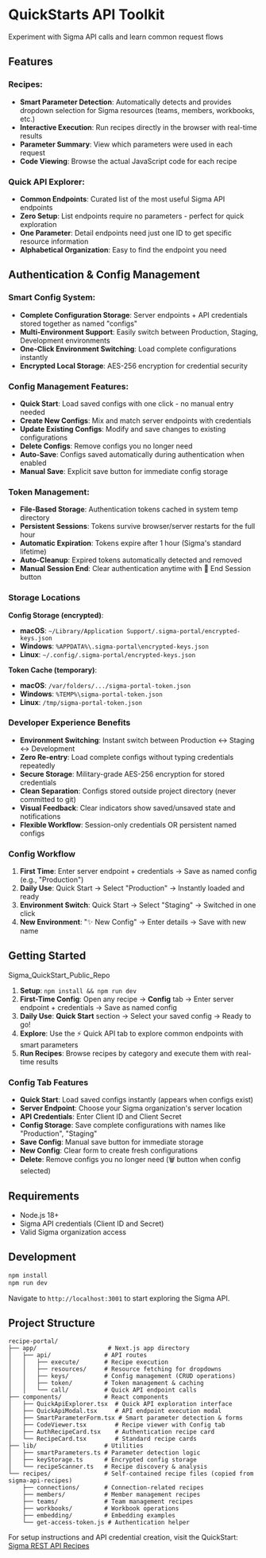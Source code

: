 # QuickStarts API Toolkit
Experiment with Sigma API calls and learn common request flows

## Features

### Recipes:
- **Smart Parameter Detection**: Automatically detects and provides dropdown selection for Sigma resources (teams, members, workbooks, etc.)
- **Interactive Execution**: Run recipes directly in the browser with real-time results
- **Parameter Summary**: View which parameters were used in each request
- **Code Viewing**: Browse the actual JavaScript code for each recipe

### Quick API Explorer:
- **Common Endpoints**: Curated list of the most useful Sigma API endpoints
- **Zero Setup**: List endpoints require no parameters - perfect for quick exploration
- **One Parameter**: Detail endpoints need just one ID to get specific resource information
- **Alphabetical Organization**: Easy to find the endpoint you need

## Authentication & Config Management

### Smart Config System:
- **Complete Configuration Storage**: Server endpoints + API credentials stored together as named "configs"
- **Multi-Environment Support**: Easily switch between Production, Staging, Development environments
- **One-Click Environment Switching**: Load complete configurations instantly
- **Encrypted Local Storage**: AES-256 encryption for credential security

### Config Management Features:
- **Quick Start**: Load saved configs with one click - no manual entry needed
- **Create New Configs**: Mix and match server endpoints with credentials
- **Update Existing Configs**: Modify and save changes to existing configurations
- **Delete Configs**: Remove configs you no longer need
- **Auto-Save**: Configs saved automatically during authentication when enabled
- **Manual Save**: Explicit save button for immediate config storage

### Token Management:
- **File-Based Storage**: Authentication tokens cached in system temp directory
- **Persistent Sessions**: Tokens survive browser/server restarts for the full hour
- **Automatic Expiration**: Tokens expire after 1 hour (Sigma's standard lifetime)
- **Auto-Cleanup**: Expired tokens automatically detected and removed
- **Manual Session End**: Clear authentication anytime with 🚪 End Session button

### Storage Locations

**Config Storage (encrypted)**:
- **macOS**: `~/Library/Application Support/.sigma-portal/encrypted-keys.json`
- **Windows**: `%APPDATA%\.sigma-portal\encrypted-keys.json`  
- **Linux**: `~/.config/.sigma-portal/encrypted-keys.json`

**Token Cache (temporary)**:
- **macOS**: `/var/folders/.../sigma-portal-token.json`
- **Windows**: `%TEMP%\sigma-portal-token.json`
- **Linux**: `/tmp/sigma-portal-token.json`

### Developer Experience Benefits
- **Environment Switching**: Instant switch between Production ↔ Staging ↔ Development
- **Zero Re-entry**: Load complete configs without typing credentials repeatedly
- **Secure Storage**: Military-grade AES-256 encryption for stored credentials
- **Clean Separation**: Configs stored outside project directory (never committed to git)
- **Visual Feedback**: Clear indicators show saved/unsaved state and notifications
- **Flexible Workflow**: Session-only credentials OR persistent named configs

### Config Workflow
1. **First Time**: Enter server endpoint + credentials → Save as named config (e.g., "Production")
2. **Daily Use**: Quick Start → Select "Production" → Instantly loaded and ready
3. **Environment Switch**: Quick Start → Select "Staging" → Switched in one click
4. **New Environment**: "✨ New Config" → Enter details → Save with new name

## Getting Started
Sigma_QuickStart_Public_Repo


1. **Setup**: `npm install && npm run dev`
2. **First-Time Config**: Open any recipe → **Config** tab → Enter server endpoint + credentials → Save as named config
3. **Daily Use**: **Quick Start** section → Select your saved config → Ready to go!
4. **Explore**: Use the ⚡ Quick API tab to explore common endpoints with smart parameters
5. **Run Recipes**: Browse recipes by category and execute them with real-time results

### Config Tab Features
- **Quick Start**: Load saved configs instantly (appears when configs exist)
- **Server Endpoint**: Choose your Sigma organization's server location
- **API Credentials**: Enter Client ID and Client Secret
- **Config Storage**: Save complete configurations with names like "Production", "Staging"
- **Save Config**: Manual save button for immediate storage
- **New Config**: Clear form to create fresh configurations
- **Delete**: Remove configs you no longer need (🗑️ button when config selected)

## Requirements
- Node.js 18+
- Sigma API credentials (Client ID and Secret)
- Valid Sigma organization access

## Development
```bash
npm install
npm run dev
```

Navigate to `http://localhost:3001` to start exploring the Sigma API.

## Project Structure
```
recipe-portal/
├── app/                    # Next.js app directory
│   ├── api/               # API routes
│   │   ├── execute/       # Recipe execution
│   │   ├── resources/     # Resource fetching for dropdowns
│   │   ├── keys/          # Config management (CRUD operations)
│   │   ├── token/         # Token management & caching
│   │   └── call/          # Quick API endpoint calls
├── components/            # React components
│   ├── QuickApiExplorer.tsx  # Quick API exploration interface
│   ├── QuickApiModal.tsx     # API endpoint execution modal
│   ├── SmartParameterForm.tsx # Smart parameter detection & forms
│   ├── CodeViewer.tsx        # Recipe viewer with Config tab
│   ├── AuthRecipeCard.tsx    # Authentication recipe card
│   └── RecipeCard.tsx        # Standard recipe cards
├── lib/                   # Utilities
│   ├── smartParameters.ts # Parameter detection logic
│   ├── keyStorage.ts      # Encrypted config storage
│   └── recipeScanner.ts   # Recipe discovery & analysis
└── recipes/               # Self-contained recipe files (copied from sigma-api-recipes)
    ├── connections/       # Connection-related recipes
    ├── members/           # Member management recipes  
    ├── teams/             # Team management recipes
    ├── workbooks/         # Workbook operations
    ├── embedding/         # Embedding examples
    └── get-access-token.js # Authentication helper
```

For setup instructions and API credential creation, visit the QuickStart: [Sigma REST API Recipes](https://quickstarts.sigmacomputing.com/guide/developers_api_code_samples/index.html?index=..%2F..index#0)
